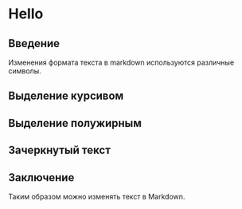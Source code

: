 # Hello

## Введение
Изменения формата текста в markdown используются различные символы.
## Выделение курсивом

## Выделение полужирным

## Зачеркнутый текст

## Заключение

Таким образом можно изменять текст в Markdown.
